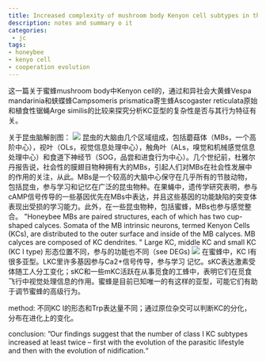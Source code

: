 ```yaml
---
title: Increased complexity of mushroom body Kenyon cell subtypes in the brain is associated with behavioral evolution in hymenopteran insects
description: notes and summary o it
categories:
 - jc
tags:
- honeybee
- kenyo cell
- cooperation evolution
---
```



这一篇关于蜜蜂mushroom body中Kenyon cell的，通过和异社会大黄蜂Vespa mandarinia和蛱蝶蜂Campsomeris prismatica寄生蜂Ascogaster reticulata原始和植食性锯蝇Arge similis的比较来探究分析KC亚型的复杂性是否与其行为特征有关。

关于昆虫脑解剖图：
![](https://www.pnas.org/content/pnas/113/18/4900/F2.medium.gif)
昆虫的大脑由几个区域组成，包括蘑菇体（MBs，一个高阶中心），视叶（OLs，视觉信息处理中心），触角叶（ALs，嗅觉和机械感觉信息处理中心）和食道下神经节（SOG，品尝和进食行为中心）。几个世纪前，杜雅尔丹报告说，社会性的膜翅目物种拥有大的MBs，引起人们对MBs在社会性发展中的作用的关注，从此。MBs是一个较高的大脑中心保守在几乎所有的节肢动物，包括昆虫，参与学习和记忆在广泛的昆虫物种。在果蝇中，遗传学研究表明，参与cAMP信号传导的一些基因优先在MBs中表达，并且这些基因的功能缺陷的突变体表现出受损的学习能力。此外，在一些昆虫物种，包括蜜蜂，MBs也参与感觉整合。
"Honeybee MBs are paired structures, each of which has two cup-shaped calyces. Somata of the MB intrinsic neurons, termed Kenyon Cells (KCs), are distributed to the outer surface and inside of the MB calyces. MB calyces are composed of KC dendrites. "
Large KC, middle KC and small KC (KC I type) 形态位置不同，参与的功能也不同（see DEGs)
![](https://www.frontiersin.org/files/Articles/376105/fpsyg-09-01717-HTML/image_m/fpsyg-09-01717-g001.jpg)
在蜜蜂中，KC I有很多亚型。LKC里许多基因参与Ca2+信号传导，参与学习 记忆。sKC表达激素受体随工人分工变化；sKC和一些mKC活跃在从事觅食的工蜂中，表明它们在觅食飞行中视觉处理信息的作用。蜜蜂是目前已知唯一的有这样的亚型，可能它们有助于调节蜜蜂的高级行为。

method: 不同KC I的形态和Trp表达量不同；通过原位杂交可以判断KC的分化，分布在进化上的变化。

conclusion: ”Our findings suggest that the number of class I KC subtypes increased at least twice – first with the evolution of the parasitic lifestyle and then with the evolution of nidification.“
